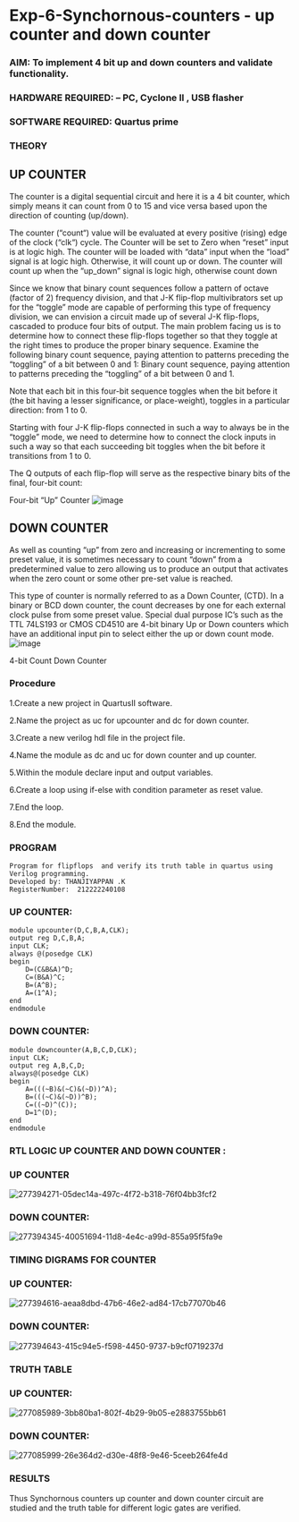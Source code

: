 # Exp-6-Synchornous-counters - up counter and down counter 
### AIM: To implement 4 bit up and down counters and validate  functionality.
### HARDWARE REQUIRED:  – PC, Cyclone II , USB flasher
### SOFTWARE REQUIRED:   Quartus prime
### THEORY 

## UP COUNTER 
The counter is a digital sequential circuit and here it is a 4 bit counter, which simply means it can count from 0 to 15 and vice versa based upon the direction of counting (up/down). 

The counter (“count“) value will be evaluated at every positive (rising) edge of the clock (“clk“) cycle.
The Counter will be set to Zero when “reset” input is at logic high.
The counter will be loaded with “data” input when the “load” signal is at logic high. Otherwise, it will count up or down.
The counter will count up when the “up_down” signal is logic high, otherwise count down

Since we know that binary count sequences follow a pattern of octave (factor of 2) frequency division, and that J-K flip-flop multivibrators set up for the “toggle” mode are capable of performing this type of frequency division, we can envision a circuit made up of several J-K flip-flops, cascaded to produce four bits of output.
The main problem facing us is to determine how to connect these flip-flops together so that they toggle at the right times to produce the proper binary sequence.
Examine the following binary count sequence, paying attention to patterns preceding the “toggling” of a bit between 0 and 1:
Binary count sequence, paying attention to patterns preceding the “toggling” of a bit between 0 and 1.

Note that each bit in this four-bit sequence toggles when the bit before it (the bit having a lesser significance, or place-weight), toggles in a particular direction: from 1 to 0.



 
 

Starting with four J-K flip-flops connected in such a way to always be in the “toggle” mode, we need to determine how to connect the clock inputs in such a way so that each succeeding bit toggles when the bit before it transitions from 1 to 0.

The Q outputs of each flip-flop will serve as the respective binary bits of the final, four-bit count:

 
 

Four-bit “Up” Counter
![image](https://user-images.githubusercontent.com/36288975/169644758-b2f4339d-9532-40c5-af40-8f4f8c942e2c.png)



## DOWN COUNTER 

As well as counting “up” from zero and increasing or incrementing to some preset value, it is sometimes necessary to count “down” from a predetermined value to zero allowing us to produce an output that activates when the zero count or some other pre-set value is reached.

This type of counter is normally referred to as a Down Counter, (CTD). In a binary or BCD down counter, the count decreases by one for each external clock pulse from some preset value. Special dual purpose IC’s such as the TTL 74LS193 or CMOS CD4510 are 4-bit binary Up or Down counters which have an additional input pin to select either the up or down count mode.
![image](https://user-images.githubusercontent.com/36288975/169644844-1a14e123-7228-4ed8-81a9-eb937dff4ac8.png)


4-bit Count Down Counter
### Procedure
1.Create a new project in QuartusII software. 

2.Name the project as uc for upcounter and dc for down counter.

3.Create a new verilog hdl file in the project file.

4.Name the module as dc and uc for down counter and up counter.

5.Within the module declare input and output variables.

6.Create a loop using if-else with condition parameter as reset value.

7.End the loop.

8.End the module.



### PROGRAM 
```
Program for flipflops  and verify its truth table in quartus using Verilog programming.
Developed by: THANJIYAPPAN .K
RegisterNumber:  212222240108
```
### UP COUNTER:
```
module upcounter(D,C,B,A,CLK);
output reg D,C,B,A;
input CLK;
always @(posedge CLK)
begin
	D=(C&B&A)^D;
	C=(B&A)^C;
	B=(A^B);
	A=(1^A);
end
endmodule
```
### DOWN COUNTER:
```
module downcounter(A,B,C,D,CLK);
input CLK;
output reg A,B,C,D;
always@(posedge CLK)
begin
	A=(((~B)&(~C)&(~D))^A);
	B=(((~C)&(~D))^B);
	C=((~D)^(C));
	D=1^(D);
end
endmodule
```





### RTL LOGIC UP COUNTER AND DOWN COUNTER :
### UP COUNTER
![277394271-05dec14a-497c-4f72-b318-76f04bb3fcf2](https://github.com/22009011/Exp-7-Synchornous-counters-/assets/118343461/052f6c6b-f5d4-4882-bf68-429feb068e6e)

### DOWN COUNTER:
![277394345-40051694-11d8-4e4c-a99d-855a95f5fa9e](https://github.com/22009011/Exp-7-Synchornous-counters-/assets/118343461/a7a99a7d-8e1a-43da-b505-d969cec8342c)



### TIMING DIGRAMS FOR COUNTER  
### UP COUNTER:
![277394616-aeaa8dbd-47b6-46e2-ad84-17cb77070b46](https://github.com/22009011/Exp-7-Synchornous-counters-/assets/118343461/42735530-c6c0-4a02-93e3-4d612bdcd131)



### DOWN COUNTER:
![277394643-415c94e5-f598-4450-9737-b9cf0719237d](https://github.com/22009011/Exp-7-Synchornous-counters-/assets/118343461/93c3c9c4-9e49-4e42-bcf3-8874263465ce)






### TRUTH TABLE 
### UP COUNTER:
![277085989-3bb80ba1-802f-4b29-9b05-e2883755bb61](https://github.com/22009011/Exp-7-Synchornous-counters-/assets/118343461/684782e4-3c5c-4be7-a65a-d7d8ab83ff91)

### DOWN COUNTER:
![277085999-26e364d2-d30e-48f8-9e46-5ceeb264fe4d](https://github.com/22009011/Exp-7-Synchornous-counters-/assets/118343461/2170f171-88d0-4d25-a211-8ce4c09cac0c)





### RESULTS 
Thus Synchornous counters up counter and down counter circuit are studied and the truth table for different logic gates are verified.
